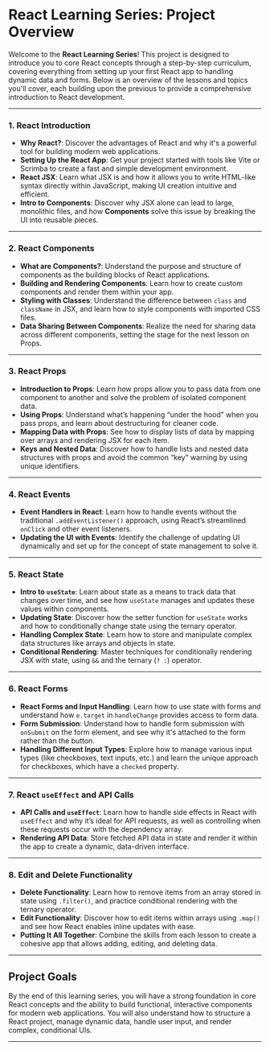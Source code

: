 # React Learning Series: Project Overview

Welcome to the **React Learning Series**! This project is designed to introduce you to core React concepts through a step-by-step curriculum, covering everything from setting up your first React app to handling dynamic data and forms. Below is an overview of the lessons and topics you'll cover, each building upon the previous to provide a comprehensive introduction to React development.

---

### 1. **React Introduction**
   - **Why React?**: Discover the advantages of React and why it's a powerful tool for building modern web applications.
   - **Setting Up the React App**: Get your project started with tools like Vite or Scrimba to create a fast and simple development environment.
   - **React JSX**: Learn what JSX is and how it allows you to write HTML-like syntax directly within JavaScript, making UI creation intuitive and efficient.
   - **Intro to Components**: Discover why JSX alone can lead to large, monolithic files, and how **Components** solve this issue by breaking the UI into reusable pieces.

---

### 2. **React Components**
   - **What are Components?**: Understand the purpose and structure of components as the building blocks of React applications.
   - **Building and Rendering Components**: Learn how to create custom components and render them within your app.
   - **Styling with Classes**: Understand the difference between `class` and `className` in JSX, and learn how to style components with imported CSS files.
   - **Data Sharing Between Components**: Realize the need for sharing data across different components, setting the stage for the next lesson on Props.

---

### 3. **React Props**
   - **Introduction to Props**: Learn how props allow you to pass data from one component to another and solve the problem of isolated component data.
   - **Using Props**: Understand what’s happening “under the hood” when you pass props, and learn about destructuring for cleaner code.
   - **Mapping Data with Props**: See how to display lists of data by mapping over arrays and rendering JSX for each item.
   - **Keys and Nested Data**: Discover how to handle lists and nested data structures with props and avoid the common “key” warning by using unique identifiers.

---

### 4. **React Events**
   - **Event Handlers in React**: Learn how to handle events without the traditional `.addEventListener()` approach, using React’s streamlined `onClick` and other event listeners.
   - **Updating the UI with Events**: Identify the challenge of updating UI dynamically and set up for the concept of state management to solve it.

---

### 5. **React State**
   - **Intro to `useState`**: Learn about state as a means to track data that changes over time, and see how `useState` manages and updates these values within components.
   - **Updating State**: Discover how the setter function for `useState` works and how to conditionally change state using the ternary operator.
   - **Handling Complex State**: Learn how to store and manipulate complex data structures like arrays and objects in state.
   - **Conditional Rendering**: Master techniques for conditionally rendering JSX with state, using `&&` and the ternary (`? :`) operator.

---

### 6. **React Forms**
   - **React Forms and Input Handling**: Learn how to use state with forms and understand how `e.target` in `handleChange` provides access to form data.
   - **Form Submission**: Understand how to handle form submission with `onSubmit` on the form element, and see why it's attached to the form rather than the button.
   - **Handling Different Input Types**: Explore how to manage various input types (like checkboxes, text inputs, etc.) and learn the unique approach for checkboxes, which have a `checked` property.

---

### 7. **React `useEffect` and API Calls**
   - **API Calls and `useEffect`**: Learn how to handle side effects in React with `useEffect` and why it’s ideal for API requests, as well as controlling when these requests occur with the dependency array.
   - **Rendering API Data**: Store fetched API data in state and render it within the app to create a dynamic, data-driven interface.

---

### 8. **Edit and Delete Functionality**
   - **Delete Functionality**: Learn how to remove items from an array stored in state using `.filter()`, and practice conditional rendering with the ternary operator.
   - **Edit Functionality**: Discover how to edit items within arrays using `.map()` and see how React enables inline updates with ease.
   - **Putting It All Together**: Combine the skills from each lesson to create a cohesive app that allows adding, editing, and deleting data.

---

## Project Goals

By the end of this learning series, you will have a strong foundation in core React concepts and the ability to build functional, interactive components for modern web applications. You will also understand how to structure a React project, manage dynamic data, handle user input, and render complex, conditional UIs. 

---